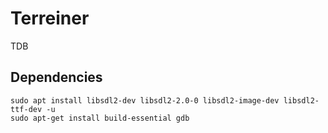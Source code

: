 # Terreiner 
TDB

## Dependencies
```
sudo apt install libsdl2-dev libsdl2-2.0-0 libsdl2-image-dev libsdl2-ttf-dev -u
sudo apt-get install build-essential gdb
```